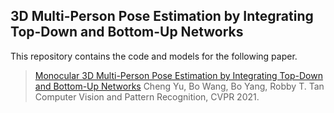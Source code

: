 ## 3D Multi-Person Pose Estimation by Integrating Top-Down and Bottom-Up Networks

This repository contains the code and models for the following paper. 

> [Monocular 3D Multi-Person Pose Estimation by Integrating Top-Down and Bottom-Up Networks](https://arxiv.org/pdf/2104.01797.pdf)
> Cheng Yu, Bo Wang, Bo Yang, Robby T. Tan  
> Computer Vision and Pattern Recognition, CVPR 2021.
